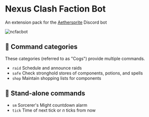# Nexus Clash Faction Bot

An extension pack for the [Aethersprite] Discord bot

![ncfacbot](https://github.com/haliphax/ncfacbot/raw/assets/ncfacbot.jpg)

## :book: Command categories

These categories (referred to as "Cogs") provide multiple commands.

- `raid`
  Schedule and announce raids
- `safe`
  Check stronghold stores of components, potions, and spells
- `shop`
  Maintain shopping lists for components

## :game_die: Stand-alone commands

- `sm`
  Sorcerer's Might countdown alarm
- `tick`
  Time of next tick or *n* ticks from now


[Aethersprite]: https://github.com/haliphax/aethersprite
